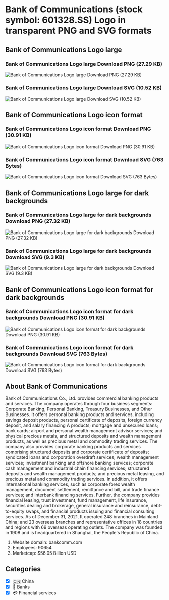 # Bank of Communications (stock symbol: 601328.SS) Logo in transparent PNG and SVG formats

## Bank of Communications Logo large

### Bank of Communications Logo large Download PNG (27.29 KB)

![Bank of Communications Logo large Download PNG (27.29 KB)](/img/orig/601328.SS_BIG-ea3c785c.png)

### Bank of Communications Logo large Download SVG (10.52 KB)

![Bank of Communications Logo large Download SVG (10.52 KB)](/img/orig/601328.SS_BIG-8d6040e8.svg)

## Bank of Communications Logo icon format

### Bank of Communications Logo icon format Download PNG (30.91 KB)

![Bank of Communications Logo icon format Download PNG (30.91 KB)](/img/orig/601328.SS-fa55ab99.png)

### Bank of Communications Logo icon format Download SVG (763 Bytes)

![Bank of Communications Logo icon format Download SVG (763 Bytes)](/img/orig/601328.SS-2cea774f.svg)

## Bank of Communications Logo large for dark backgrounds

### Bank of Communications Logo large for dark backgrounds Download PNG (27.32 KB)

![Bank of Communications Logo large for dark backgrounds Download PNG (27.32 KB)](/img/orig/601328.SS_BIG.D-7902897a.png)

### Bank of Communications Logo large for dark backgrounds Download SVG (9.3 KB)

![Bank of Communications Logo large for dark backgrounds Download SVG (9.3 KB)](/img/orig/601328.SS_BIG.D-1b9e4caa.svg)

## Bank of Communications Logo icon format for dark backgrounds

### Bank of Communications Logo icon format for dark backgrounds Download PNG (30.91 KB)

![Bank of Communications Logo icon format for dark backgrounds Download PNG (30.91 KB)](/img/orig/601328.SS.D-b63227aa.png)

### Bank of Communications Logo icon format for dark backgrounds Download SVG (763 Bytes)

![Bank of Communications Logo icon format for dark backgrounds Download SVG (763 Bytes)](/img/orig/601328.SS.D-b481d7af.svg)

## About Bank of Communications

Bank of Communications Co., Ltd. provides commercial banking products and services. The company operates through four business segments: Corporate Banking, Personal Banking, Treasury Businesses, and Other Businesses. It offers personal banking products and services, including savings deposit products, personal certificate of deposits, foreign currency deposit, and salary financing A products; mortgage and unsecured loans; bank cards; airport and personal wealth management advisor services; and physical precious metals, and structured deposits and wealth management products, as well as precious metal and commodity trading services. The company also provides corporate banking products and services comprising structured deposits and corporate certificate of deposits; syndicated loans and corporation overdraft services; wealth management services; investment banking and offshore banking services; corporate cash management and industrial chain financing services; structured deposits and wealth management products; and precious metal leasing, and precious metal and commodity trading services. In addition, it offers international banking services, such as corporate forex wealth management, document settlement, remittance and bill, and trade finance services; and interbank financing services. Further, the company provides financial leasing, trust investment, fund management, life insurance, securities dealing and brokerage, general insurance and reinsurance, debt-to-equity swaps, and financial products issuing and financial consulting services. As of December 31, 2021, It operated 248 branches in Mainland China; and 23 overseas branches and representative offices in 18 countries and regions with 69 overseas operating outlets. The company was founded in 1908 and is headquartered in Shanghai, the People's Republic of China.

1. Website domain: bankcomm.com
2. Employees: 90654
3. Marketcap: $56.05 Billion USD


## Categories
- [x] 🇨🇳 China
- [x] 🏦 Banks
- [x] 💳 Financial services
